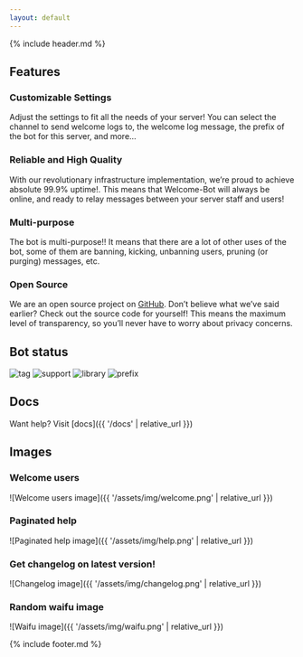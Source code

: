 ```yaml
---
layout: default
---
```


{% include header.md %}

## Features

### Customizable Settings

Adjust the settings to fit all the needs of your server! You can select the channel to send welcome logs to, the welcome log message, the prefix of the bot for this server, and more…

### Reliable and High Quality

With our revolutionary infrastructure implementation, we’re proud to achieve absolute 99.9% uptime!. This means that Welcome-Bot will always be online, and ready to relay messages between your server staff and users!

### Multi-purpose

The bot is multi-purpose!! It means that there are a lot of other uses of the bot, some of them are banning, kicking, unbanning users, pruning (or purging) messages, etc.

### Open Source

We are an open source project on [GitHub](https://github.com/Welcome-Bot/welcome-bot). Don’t believe what we’ve said earlier? Check out the source code for yourself! This means the maximum level of transparency, so you’ll never have to worry about privacy concerns.

## Bot status

![tag](https://botlist.space/bot/848459799783669790/badge?property=tag)
![support](https://botlist.space/bot/848459799783669790/badge?property=support)
![library](https://botlist.space/bot/848459799783669790/badge?property=library)
![prefix](https://botlist.space/bot/848459799783669790/badge?property=prefix)
<!--![servers](https://botlist.space/bot/848459799783669790/badge?property=servers)-->

## Docs

Want help? Visit [docs]({{ '/docs' | relative_url }})

## Images

### Welcome users

![Welcome users image]({{ '/assets/img/welcome.png' | relative_url }})

### Paginated help

![Paginated help image]({{ '/assets/img/help.png' | relative_url }})

### Get changelog on latest version!

![Changelog image]({{ '/assets/img/changelog.png' | relative_url }})

### Random waifu image

![Waifu image]({{ '/assets/img/waifu.png' | relative_url }})

{% include footer.md %}
